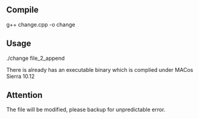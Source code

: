 ## Compile
g++ change.cpp -o change

## Usage
./change file_2_append

There is already has an executable binary which is complied under MACos Sierra 10.12

## Attention
The file will be modified, please backup for unpredictable error.
